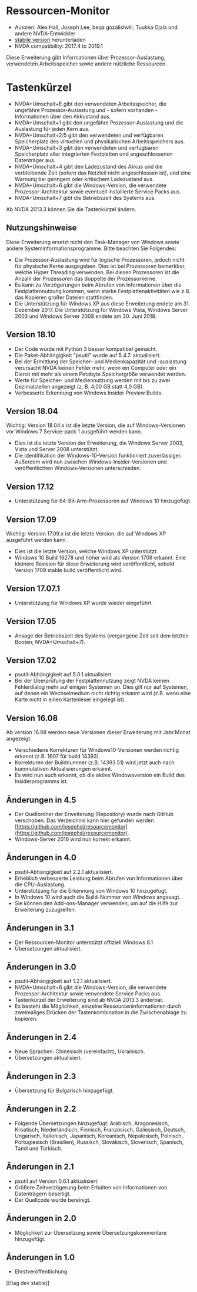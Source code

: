 # Ressourcen-Monitor #

* Autoren: Alex Hall, Joseph Lee, beqa gozalishvili, Tuukka Ojala und andere
  NVDA-Entwickler
* [stabile version][1] herunterladen
* NVDA compatibility: 2017.4 to 2019.1

Diese Erweiterung gibt Informationen über Prozessor-Auslastung, verwendeten
Arbeitsspeicher sowie andere nützliche Ressourcen.

# Tastenkürzel #

* NVDA+Umschalt+E gibt den verwendeten Arbeitsspeicher, die ungefähre
  Prozessor-Auslastung und - sofern vorhanden - Informationen über den
  Akkustand aus.
* NVDA+Umschalt+1 gibt den  ungefähre Prozessor-Auslastung und die
  Auslastung für jeden Kern aus.
* NVDA+Umschalt+2/5 gibt den verwendeten und verfügbaren Speicherplatz des
  virtuellen und physikalischen Arbeitsspeichers aus.
* NVDA+Umschalt+3 gibt den verwendeten und verfügbaren Speicherplatz aller
  integrierten Festplatten und angeschlossenen Datenträger aus.
* NVDA+Umschalt+4 gibt den Ladezustand des Akkus und die verbleibende Zeit
  (sofern das Netzteil nicht angeschlossen ist), und eine Warnung bei
  geringem oder kritischem Ladezustand aus.
* NVDA+Umschalt+6 gibt die Windows-Version, die verwendete
  Prozessor-Architektur sowie eventuell installierte Service Packs aus.
* NVDA+Umschalt+7 gibt die Betriebszeit des Systems aus.

Ab NVDA 2013.3 können Sie die Tastenkürzel ändern.

## Nutzungshinweise ##

Diese Erweiterung ersetzt nicht den Task-Manager von Windows sowie andere
Systeminformationsprogramme. Bitte beachten Sie Folgendes:

* Die Prozessor-Auslastung wird für logische Prozessoren, jedoch nicht für
  physische Kerne ausgegeben. Dies ist bei Prozessoren bemerkbar, welche
  Hyper Threading verwenden. Bei diesen Prozessoren ist die Anzahl der
  Prozessoren das doppelte der Prozessorkerne.
* Es kann zu Verzögerungen beim Abrufen von Informationen über die
  Festplattennutzung kommen, wenn starke Festplattenaktivitäten wie z.B. das
  Kopieren großer Dateien stattfinden.
* Die Unterstützung für Windows XP aus diese Erweiterung endete am
  31. Dezember 2017.
  Die Unterstützung für Windows Vista, Windows Server 2003 und Windows
  Server 2008 endete am 30. Juni 2018.

## Version 18.10

* Der Code wurde mit Python 3 besser kompatibel gemacht.
* Die Paket-Abhängigkeit "psutil" wurde auf 5.4.7. aktualisiert.
* Bei der Ermittlung der Speicher- und Medienkapazität und -auslastung
  verursacht NVDA keinen Fehler mehr, wenn ein Computer oder ein Dienst mit
  mehr als einem Petabyte Speichergröße verwendet werden.
* Werte für Speicher- und Mediennutzung werden mit bis zu zwei
  Dezimalstellen angezeigt (z. B. 4,00 GB statt 4,0 GB).
* Verbesserte Erkennung von Windows Insider Preview Builds.

## Version 18.04

Wichtig: Version 18.04.x ist die letzte Version, die auf Windows-Versionen
vor Windows 7 Service-pack 1 ausgeführt werden kann.

* Dies ist die letzte Version der Erweiterung, die Windows Server 2003,
  Vista und Server 2008 unterstützt.
* Die Identifikation der Windows-10-Version funktioniert
  zuverlässiger. Außerdem wird nun zwischen Windows-Insider-Versionen und
  veröffentlichten Windows-Versionen unterschieden.

## Version 17.12

* Unterstützung für 64-Bit-Arm-Prozessoren auf Windows 10 hinzugefügt.

## Version 17.09

Wichtig: Version 17.09.x ist die letzte Version, die auf Windows XP
ausgeführt werden kann.

* Dies ist die letzte Version, welche Windows XP unterstützt.
* Windows 10 Build 16278 und höher wird als Version 1709 erkannt. Eine
  kleinere Revision für diese Erweiterung wird veröffentlicht, sobald
  Version 1709 stable build veröffentlicht wird.

## Version 17.07.1

* Unterstützung für Windows XP wurde wieder eingeführt.

## Version 17.05

* Ansage der Betriebszeit des Systems (vergangene Zeit seit dem letzten
  Booten; NVDA+Umschalt+7).

## Version 17.02

* psutil-Abhängigkeit auf 5.0.1 aktualisiert.
* Bei der Überprüfung der Festplattennutzung zeigt NVDA keinen Fehlerdialog
  mehr auf einigen Systemen an. Dies gilt nur auf Systemen, auf denen ein
  Wechselmedium nicht richtig erkannt wird (z.B. wenn eine Karte nicht in
  einen Kartenleser eingelegt ist).

## Version 16.08

Ab version 16.08 werden neue Versionen dieser Erweiterung mit Jahr.Monat
angezeigt.

* Verschiedene Korrekturen für Windows10-Versionen werden richtig erkannt
  (z.B. 1607 für build 14393).
* Korrekturen der Buildnummer (z.B. 14393.51) wird jetzt auch nach
  kummulativen Aktualisierungen erkannt.
* Es wird nun auch erkannt, ob die aktive Windowsversion ein Build des
  Insiderprogramms ist.

## Änderungen in 4.5 ##

* Der Quellordner der Erweiterung (Repository) wurde nach GitHub
  verschoben. Das Verzeichnis kann hier gefunden werden
  [https://github.com/josephsl/resourcemonitor](https://github.com/josephsl/resourcemonitor).
* Windows-Server 2016 wird nun korrekt erkannt.

## Änderungen in 4.0 ##

* psutil-Abhängigkeit auf 2.2.1 aktualisiert.
* Erheblich verbesserte Leistung beim Abrufen von Informationen über die
  CPU-Auslastung.
* Unterstützung für die Erkennung von Windows 10 hinzugefügt.
* In Windows 10 wird auch die Build-Nummer von Windows angesagt.
* Sie können den Add-ons-Manager verwenden, um auf die Hilfe zur Erweiterung
  zuzugreifen.

## Änderungen in 3.1 ##

* Der Ressourcen-Monitor unterstützt offiziell Windows 8.1
* Übersetzungen aktualisiert.

## Änderungen in 3.0 ##

* psutil-Abhängigkeit auf 1.2.1 aktualisiert.
* NVDA+Umschalt+6 gibt die Windows-Version, die verwendete
  Prozessor-Architektur sowie verwendete Service Packs aus.
* Tastenkürzel der Erweiterung sind ab NVDA 2013.3 änderbar.
* Es besteht die Möglichkeit, einzelne Ressourceninformationen durch
  zweimaliges Drücken der Tastenkombination in die Zwischenablage zu
  kopieren.

## Änderungen in 2.4 ##

* Neue Sprachen: Chinesisch (vereinfacht), Ukrainisch.
* Übersetzungen aktualisiert.

## Änderungen in 2.3 ##

* Übersetzung für Bulgarisch hinzugefügt.

## Änderungen in 2.2 ##

* Folgende Übersetzungen hinzugefügt: Arabisch, Aragonesisch, Kroatisch,
  Niederländisch, Finnisch, Französisch, Galiesisch, Deutsch, Ungarisch,
  Italienisch, Japanisch, Koreanisch, Nepalesisch, Polnisch, Portugiesisch
  (Brasilien), Russisch, Slovakisch, Slovenisch, Spanisch, Tamil und
  Türkisch.

## Änderungen in 2.1 ##

* psutil auf Version 0.6.1 aktualisiert.
* Größere Zeitverzögerung beim Erhalten von Informationen von Datenträgern
  beseitigt.
* Der Quellcode wurde bereinigt.

## Änderungen in 2.0 ##

* Möglichkeit zur Übersetzung sowie Übersetzungskommentare hinzugefügt.

## Änderungen in 1.0 ##

* Ehrstveröffentlichung

[[!tag dev stable]]

[1]: https://addons.nvda-project.org/files/get.php?file=rm

